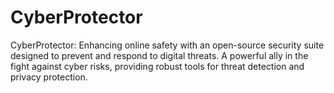 # CyberProtector
CyberProtector: Enhancing online safety with an open-source security suite designed to prevent and respond to digital threats. A powerful ally in the fight against cyber risks, providing robust tools for threat detection and privacy protection.

